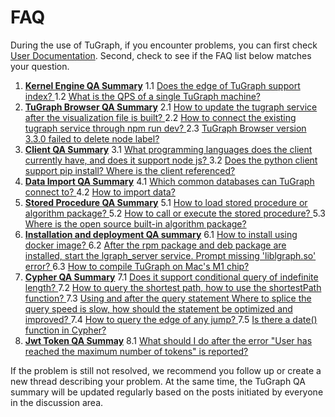 # FAQ

During the use of TuGraph, if you encounter problems, you can first check [User Documentation](https://github.com/TuGraph-db/tugraph-db/tree/master/doc/zh-CN). Second, check to see if the FAQ list below matches your question.

1. **[Kernel Engine QA Summary](https://github.com/TuGraph-db/tugraph-db/discussions/113#discussion-4575385)**
   1.1 [Does the edge of TuGraph support index? ](https://github.com/TuGraph-db/tugraph-db/discussions/113#discussioncomment-4165379)
   1.2 [What is the QPS of a single TuGraph machine? ](https://github.com/TuGraph-db/tugraph-db/discussions/113#discussioncomment-4165388)
2. **[TuGraph Browser QA Summary](https://github.com/TuGraph-db/tugraph-db/discussions/111#discussion-4575381)**
   2.1 [How to update the tugraph service after the visualization file is built? ](https://github.com/TuGraph-db/tugraph-db/discussions/111#discussioncomment-4165364)
   2.2 [How to connect the existing tugraph service through npm run dev? ](https://github.com/TuGraph-db/tugraph-db/discussions/111#discussioncomment-4165366)
   2.3 [TuGraph Browser version 3.3.0 failed to delete node label? ](https://github.com/TuGraph-db/tugraph-db/discussions/82#discussion-4465791)
3. **[Client QA Summary](https://github.com/TuGraph-db/tugraph-db/discussions/109#discussion-4575378)**
   3.1 [What programming languages ​​does the client currently have, and does it support node js? ](https://github.com/TuGraph-db/tugraph-db/discussions/109#discussioncomment-4165351)
   3.2 [Does the python client support pip install? Where is the client referenced? ](https://github.com/TuGraph-db/tugraph-db/discussions/109#discussioncomment-4165353)
4. **[Data Import QA Summary](https://github.com/TuGraph-db/tugraph-db/discussions/107#discussion-4575373)**
   4.1 [Which common databases can TuGraph connect to? ](https://github.com/TuGraph-db/tugraph-db/discussions/107#discussioncomment-4165335)
   4.2 [How to import data? ](https://github.com/TuGraph-db/tugraph-db/discussions/107#discussioncomment-4165336)
5. **[Stored Procedure QA Summary](https://github.com/TuGraph-db/tugraph-db/discussions/105#discussion-4575369)**
   5.1 [How to load stored procedure or algorithm package? ](https://github.com/TuGraph-db/tugraph-db/discussions/105#discussioncomment-4165313)
   5.2 [How to call or execute the stored procedure? ](https://github.com/TuGraph-db/tugraph-db/discussions/105#discussioncomment-4165317)
   5.3 [Where is the open source built-in algorithm package? ](https://github.com/TuGraph-db/tugraph-db/discussions/105#discussioncomment-4165322)
6. **[Installation and deployment QA summary](https://github.com/TuGraph-db/tugraph-db/discussions/103#discussion-4575364)**
   6.1 [How to install using docker image? ](https://github.com/TuGraph-db/tugraph-db/discussions/103#discussioncomment-4165287)
   6.2 [After the rpm package and deb package are installed, start the lgraph_server service. Prompt missing 'liblgraph.so' error? ](https://github.com/TuGraph-db/tugraph-db/discussions/103#discussioncomment-4165289)
   6.3 [How to compile TuGraph on Mac's M1 chip? ](https://github.com/TuGraph-db/tugraph-db/discussions/47#discussion-4393165)
7. **[Cypher QA Summary](https://github.com/TuGraph-db/tugraph-db/discussions/102#discussion-4575018)**
   7.1 [Does it support conditional query of indefinite length? ](https://github.com/TuGraph-db/tugraph-db/discussions/102#discussioncomment-4165252)
   7.2 [How to query the shortest path, how to use the shortestPath function? ](https://github.com/TuGraph-db/tugraph-db/discussions/102#discussioncomment-4165256)
   7.3 [Using and after the query statement Where to splice the query speed is slow, how should the statement be optimized and improved? ](https://github.com/TuGraph-db/tugraph-db/discussions/102#discussioncomment-4165260)
   7.4 [How to query the edge of any jump? ](https://github.com/TuGraph-db/tugraph-db/discussions/102#discussioncomment-4165262)
   7.5 [Is there a date() function in Cypher? ](https://github.com/TuGraph-db/tugraph-db/discussions/91#discussion-4482858)
8. **[Jwt Token QA Summay](https://github.com/TuGraph-family/tugraph-db/discussions/282#discussion-5574402)**
   8.1 [What should I do after the error "User has reached the maximum number of tokens" is reported? ](https://github.com/TuGraph-family/tugraph-db/discussions/282#discussioncomment-6861785)

If the problem is still not resolved, we recommend you follow up or create a new thread describing your problem. At the same time, the TuGraph QA summary will be updated regularly based on the posts initiated by everyone in the discussion area.